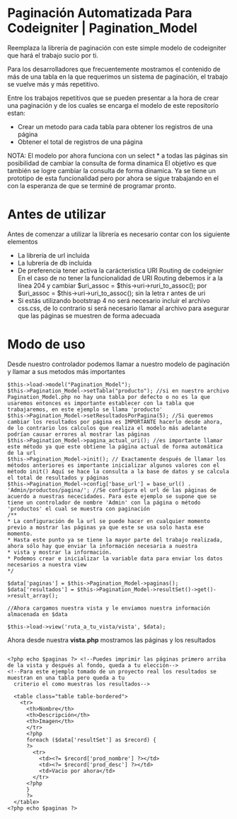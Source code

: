 # Paginación Automatizada Para Codeigniter | Pagination_Model 
Reemplaza la librería de paginación con este simple modelo de codeigniter que hará el trabajo sucio por ti.


Para los desarrolladores que frecuentemente mostramos el contenido de más de una tabla en la que requerimos un sistema de paginación, el trabajo se vuelve más y más repetitivo.  

Entre los trabajos repetitivos que se pueden presentar a la hora de crear una paginación y de los cuales se encarga el modelo de este repositorío estan:  

* Crear un metodo para cada tabla para obtener los registros de una página
* Obtener el total de registros de una página


NOTA: 
El modelo por ahora funciona con un select * a todas las páginas sin posibilidad de cambiar la consulta de forma dinamica
El objetivo es que también se logre cambiar la consulta de forma dinamica. Ya se tiene un prototipo de esta funcionalidad pero por ahora se sigue trabajando en el con la esperanza de que se terminé de programar pronto.

# Antes de utilizar 

Antes de comenzar a utilizar la librería es necesario contar con los siguiente elementos
* La librería de url incluida
* La lubrería de db incluida
* De preferencia tener activa la carácteristica URI Routing de codeignier
En el caso de no tener la funcionalidad de URI Routing debemos ir a la línea 204 y cambiar $uri_assoc = $this->uri->ruri_to_assoc(); por 
$uri_assoc = $this->uri->uri_to_assoc(); sin la letra r antes de uri
* Si estás utilizando bootstrap 4 no será necesario incluir el archivo css.css, de lo contrario si será necesario llamar al archivo para asegurar que las páginas se muestren de forma adecuada


# Modo de uso
  
  Desde nuestro controlador podemos llamar a nuestro modelo de paginación y llamar a sus metodos más importantes
  ```
  $this->load->model("Pagination_Model");
  $this->Pagination_Model->setTabla("producto"); //si en nuestro archivo Pagination_Model.php no hay una tabla por defecto o no es la que usaremos entonces es importante establecer con la tabla que trabajaremos, en este ejemplo se llama 'producto'
  $this->Pagination_Model->setResultadosPorPagina(5); //Si queremos cambiar los resultados por página es IMPORTANTE hacerlo desde ahora, de lo contrario los calculos que realiza el modelo más adelante podrían causar errores al mostrar las páginas  
  $this->Pagination_Model->pagina_actual_uri(); //es importante llamar este método ya que este obtiene la página actual de forma automática de la url
  $this->Pagination_Model->init(); // Exactamente después de llamar los métodos anteriores es importante inicializar algunos valores con el método init() Aquí se hace la consulta a la base de datos y se calcula el total de resultados y páginas
  $this->Pagination_Model->config['base_url'] = base_url() . 'Admin/productos/pagina/'; //Se configura el url de las páginas de acuerdo a nuestras nececidades. Para este ejemplo se supone que se tiene un controlador de nombre 'Admin' con la página o método 'productos' el cual se muestra con paginación
  /**
  * La configuración de la url se puede hacer en cualquier momento previo a mostrar las páginas ya que este se usa solo hasta ese momento.
  * Hasta este punto ya se tiene la mayor parte del trabajo realizada, ahora sólo hay que enviar la información necesaria a nuestra 
  * vista y mostrar la información.
  * Podemos crear e inicializar la variable data para enviar los datos necesarios a nuestra view
  */

  $data['paginas'] = $this->Pagination_Model->paginas();
  $data['resultados'] = $this->Pagination_Model->resultSet()->get()->result_array();
  
  //Ahora cargamos nuestra vista y le enviamos nuestra información almacenada en $data
  
  $this->load->view('ruta_a_tu_vista/vista', $data);
  
  ```
  Ahora desde nuestra **vista.php** mostramos las páginas y los resultados

  ```
  
  <?php echo $paginas ?> <!--Puedes imprimir las páginas primero arriba de la vista y después al fondo, queda a tu elección-->  
  <!--Para este ejemplo tomado de un proyecto real los resultados se muestran en una tabla pero queda a tu 
    criterio el como muestras los resultados-->
    
    <table class="table table-bordered">
      <tr>
        <th>Nombre</th>
        <th>Descripción</th>
        <th>Imagen</th>
        </tr>
        <?php
        foreach ($data['resultSet'] as $record) {
        ?>
          <tr>
            <td><?= $record['prod_nombre'] ?></td>
            <td><?= $record['prod_desc'] ?></td>
            <td>Vacio por ahora</td>
          </tr>
        <?php
        }
        ?>
    </table>
  <?php echo $paginas ?>
  
  ``` 
  
